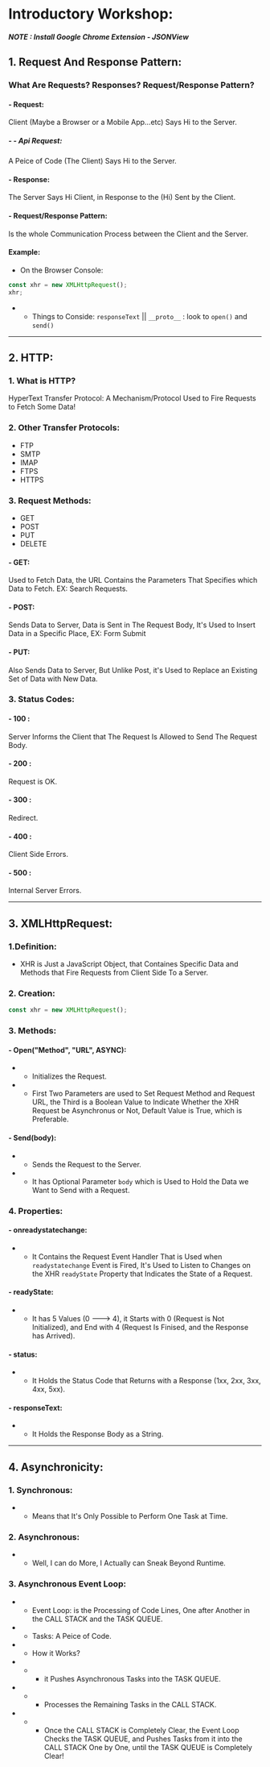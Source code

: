 # Introductory Workshop:

##### NOTE : Install Google Chrome Extension - JSONView

## 1. Request And Response Pattern:

### What Are Requests? Responses? Request/Response Pattern?
#### - Request:
Client (Maybe a Browser or a Mobile App...etc) Says Hi to the Server.
##### - - Api Request:
A Peice of Code (The Client) Says Hi to the Server.
#### - Response:
The Server Says Hi Client, in Response to the (Hi) Sent by the Client.
#### - Request/Response Pattern:
Is the whole Communication Process between the Client and the Server.

#### Example:
- On the Browser Console:
```javascript
const xhr = new XMLHttpRequest();
xhr;
```
- - Things to Conside: ```responseText``` || ```__proto__``` : look to ```open()``` and ```send()```

-----------

## 2. HTTP:

### 1. What is HTTP?
HyperText Transfer Protocol: A Mechanism/Protocol Used to Fire Requests to Fetch Some Data!

### 2. Other Transfer Protocols:
- FTP
- SMTP
- IMAP
- FTPS
- HTTPS

### 3. Request Methods:
- GET
- POST
- PUT
- DELETE

#### - GET:
Used to Fetch Data, the URL Contains the Parameters That Specifies which Data to Fetch. EX: Search Requests.

#### - POST:
Sends Data to Server, Data is Sent in The Request Body, It's Used to Insert Data in a Specific Place, EX: Form Submit

#### - PUT:
Also Sends Data to Server, But Unlike Post, it's Used to Replace an Existing Set of Data with New Data.

### 3. Status Codes:
#### - 100 :
Server Informs the Client that The Request Is Allowed to Send The Request Body.
#### - 200 :
Request is OK.
#### - 300 :
Redirect.
#### - 400 :
Client Side Errors.
#### - 500 :
Internal Server Errors.

-----------

## 3. XMLHttpRequest:

### 1.Definition:
- XHR is Just a JavaScript Object, that Containes Specific Data and Methods that Fire Requests from Client Side To a Server.

### 2. Creation:
```javascript
const xhr = new XMLHttpRequest();
```
### 3. Methods:
#### - Open("Method", "URL", ASYNC):
- - Initializes the Request.
- - First Two Parameters are used to Set Request Method and Request URL, the Third is a Boolean Value to Indicate Whether the XHR Request be Asynchronus or Not, Default Value is True, which is Preferable.

#### - Send(body):
- - Sends the Request to the Server.
- - It has Optional Parameter ```body``` which is Used to Hold the Data we Want to Send with a Request.

### 4. Properties:
#### - onreadystatechange:
- - It  Contains the Request Event Handler That is Used when ``` readystatechange ``` Event is Fired, It's Used to Listen to Changes on the XHR ``` readyState ``` Property that Indicates the State of a Request.

#### - readyState:
- - It has 5 Values (0 ---> 4), it Starts with 0 (Request is Not Initialized), and End with 4 (Request Is Finised, and the Response has Arrived).

#### - status:
- - It Holds the Status Code that Returns with a Response (1xx, 2xx, 3xx, 4xx, 5xx).

#### - responseText:
- - It Holds the Response Body as a String.

-----------

## 4. Asynchronicity:

### 1. Synchronous:
- - Means that It's Only Possible to Perform One Task at Time.

### 2. Asynchronous:
- - Well, I can do More, I Actually can Sneak Beyond Runtime.

### 3. Asynchronous Event Loop:
- - Event Loop: is the Processing of Code Lines, One after Another in the CALL STACK and the TASK QUEUE.
- - Tasks: A Peice of Code.
- - How it Works?
- - - it Pushes Asynchronous Tasks into the TASK QUEUE.
- - - Processes the Remaining Tasks in the CALL STACK.
- - - Once the CALL STACK is Completely Clear, the Event Loop Checks the TASK QUEUE, and Pushes Tasks from it into the CALL STACK One by One, until the TASK QUEUE is Completely Clear!
